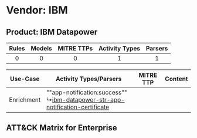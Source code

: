 Vendor: IBM
===========
Product: IBM Datapower
----------------------
| Rules | Models | MITRE TTPs | Activity Types | Parsers |
|:-----:|:------:|:----------:|:--------------:|:-------:|
|   0   |   0    |     0      |       1        |    1    |

|  Use-Case  | Activity Types/Parsers    | MITRE TTP | Content    |
|:----------:| ---- | --------- | ---- |
| Enrichment |  ""app-notification:success""<br> ↳[ibm-datapower-str-app-notification-certificate](Ps/pC_ibmdatapowerstrappnotificationcertificate.md)<br> |    | [](RM/r_m_ibm_ibm_datapower_Enrichment.md) |

ATT&CK Matrix for Enterprise
----------------------------
